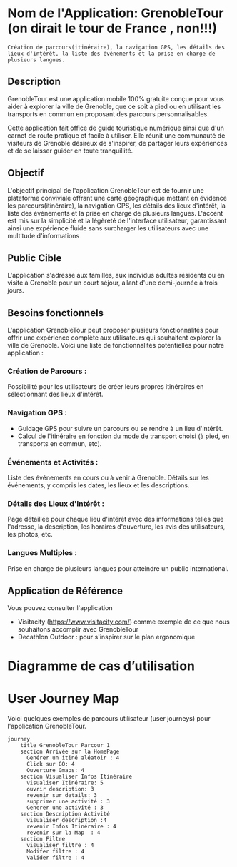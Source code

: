# Nom de l'Application: GrenobleTour (on dirait le tour de France , non!!!)

```
Création de parcours(itinéraire), la navigation GPS, les détails des lieux d'intérêt, la liste des événements et la prise en charge de plusieurs langues.
```

## Description
GrenobleTour est une application mobile 100% gratuite conçue pour vous aider à explorer la ville de Grenoble, que ce soit à pied ou en utilisant les transports en commun en proposant des parcours personnalisables.

Cette application fait office de guide touristique numérique ainsi que d'un carnet de route pratique et facile à utiliser. Elle réunit une communauté de visiteurs de Grenoble désireux de s'inspirer, de partager leurs expériences et de se laisser guider en toute tranquillité.

## Objectif

L'objectif principal de l'application GrenobleTour est de fournir une plateforme conviviale offrant une carte géographique mettant en évidence les parcours(itinéraire), la navigation GPS, les détails des lieux d'intérêt, la liste des événements et la prise en charge de plusieurs langues.  L'accent est mis sur la simplicité et la légèreté de l'interface utilisateur, garantissant ainsi une expérience fluide sans surcharger les utilisateurs avec une multitude d'informations


## Public Cible
L'application s'adresse aux familles, aux individus adultes résidents ou en visite à Grenoble pour un court séjour, allant d'une demi-journée à trois jours.


## Besoins fonctionnels

L'application GrenobleTour peut proposer plusieurs fonctionnalités pour offrir une expérience complète aux utilisateurs qui souhaitent explorer la ville de Grenoble. Voici une liste de fonctionnalités potentielles pour notre application :

### Création de Parcours :
Possibilité pour les utilisateurs de créer leurs propres itinéraires en sélectionnant des lieux d'intérêt.
### Navigation GPS :
- Guidage GPS pour suivre un parcours ou se rendre à un lieu d'intérêt.
- Calcul de l'itinéraire en fonction du mode de transport choisi (à pied, en transports en commun, etc).
### Événements et Activités :
Liste des événements en cours ou à venir à Grenoble.
Détails sur les événements, y compris les dates, les lieux et les descriptions.
### Détails des Lieux d'Intérêt :
Page détaillée pour chaque lieu d'intérêt avec des informations telles que l'adresse, la description, les horaires d'ouverture, les avis des utilisateurs, les photos, etc.
### Langues Multiples :
Prise en charge de plusieurs langues pour atteindre un public international.



## Application de Référence
Vous pouvez consulter l'application
- Visitacity (https://www.visitacity.com/) comme exemple de ce que nous souhaitons accomplir avec GrenobleTour
- Decathlon Outdoor : pour s'inspirer sur le plan ergonomique


# Diagramme de cas d’utilisation
# User Journey Map 
Voici quelques exemples de parcours utilisateur (user journeys) pour l'application GrenobleTour.
```mermaid
journey
    title GrenobleTour Parcour 1
    section Arrivée sur la HomePage
      Genérer un itiné aléatoir : 4
      Click sur GO: 4
      Ouverture Gmaps: 4
    section Visualiser Infos Itinéraire
      visualiser Itinéraire: 5
      ouvrir description: 3
      revenir sur details: 3
      supprimer une activité : 3 
      Generer une activité : 3
    section Description Activité
      visualiser description :4
      revenir Infos Itinéraire : 4 
      revenir sur la Map  : 4
    section Filtre 
      visualiser filtre : 4
      Modifer filtre : 4
      Valider filtre : 4
```